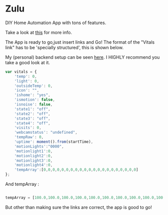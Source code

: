 # Zulu
DIY Home Automation App with tons of features.

Take a look at [this](http://zulu.oooseun.com/) for more info. 

The App is ready to go,just insert links and Go! The format of the "Vitals link" has to be 'specially structured', this is shown below.

My (personal) backend setup can be seen [here](https://github.com/oooseun/ZuluBackend). I HIGHLY recommend you take a good look at it. 

```Javascript
var vitals = {                                        
    'temp': 0,
    'light': 0,
    'outsideTemp': 0,
    'icon': "",
    'ishome': "yes",
    'ismotion': false,
    'isnoise': false,
    'state1': "off",
    'state2': "off",
    'state3': "off",
    'state4': "off",
    'visits': 0,
    'webcamstatus': "undefined",
    'tempRaw': 0,
    'uptime': moment().from(startTime),
    'motionLights':"0000",
    'motionlight1':0,
    'motionlight2':0,
    'motionlight3':0,
    'motionlight4':0,
    'tempArray':[0,0,0,0,0,0,0,0,0,0,0,0,0,0,0,0,0,0,0,0,0]
};

```

And tempArray :

```Javascript

tempArray = [100.0,100.0,100.0,100.0,100.0,100.0,100.0,100.0,100.0,100.0,100.0,100.0,100.0,100.0,100.0,100.0,0,0,0,0,0]

```

But other than making sure the links are correct, the app is good to go!
